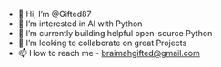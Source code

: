 - 👋 Hi, I’m @Gifted87
- 👀 I’m interested in AI with Python 
- 🌱 I’m currently building helpful open-source Python
- 💞️ I’m looking to collaborate on great Projects
- 📫 How to reach me - braimahgifted@gmail.com

<!---
Gifted87/Gifted87 is a ✨ special ✨ repository because its `README.md` (this file) appears on your GitHub profile.
You can click the Preview link to take a look at your changes.
--->
